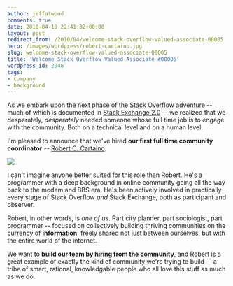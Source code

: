 ```yaml
---
author: jeffatwood
comments: true
date: 2010-04-19 22:41:32+00:00
layout: post
redirect_from: /2010/04/welcome-stack-overflow-valued-associate-00005
hero: /images/wordpress/robert-cartaino.jpg
slug: welcome-stack-overflow-valued-associate-00005
title: 'Welcome Stack Overflow Valued Associate #00005'
wordpress_id: 2948
tags:
- company
- background
---
```



As we embark upon the next phase of the Stack Overflow adventure -- much of which is documented in [Stack Exchange 2.0](http://blog.stackexchange.com/post/518474918/stack-exchange-2-0) -- we realized that we desperately, _desperately_ needed someone whose full time job is to engage with the community. Both on a technical level and on a human level. 



I'm pleased to announce that we've hired **our first full time community coordinator** -- [Robert C. Cartaino](http://stackoverflow.com/users/98786/robert-c-cartaino).



![](/blog/images/wordpress/robert-cartaino.jpg)



I can't imagine anyone better suited for this role than Robert. He's a programmer with a deep background in online community going all the way back to the modem and BBS era. He's been actively involved in practically every stage of Stack Overflow _and_ Stack Exchange, both as participant and observer. 



Robert, in other words, is _one of us_. Part city planner, part sociologist, part programmer -- focused on collectively building thriving communities on the currency of **information**, freely shared not just between ourselves, but with the entire world of the internet.



We want to **build our team by hiring from the community**, and Robert is a great example of exactly the kind of community we're trying to build -- a tribe of smart, rational, knowledgable people who all love this stuff as much as we do.

